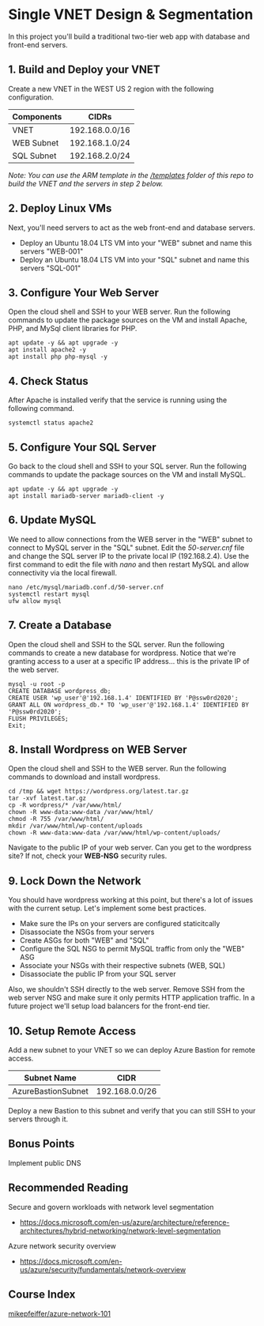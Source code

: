 # Single VNET Design & Segmentation

In this project you'll build a traditional two-tier web app with database and front-end servers.

## 1. Build and Deploy your VNET

Create a new VNET in the WEST US 2 region with the following configuration.

| Components  | CIDRs                |
| ----------- | -----------          |
| VNET        | 192.168.0.0/16       |
| WEB Subnet  | 192.168.1.0/24       |
| SQL Subnet  | 192.168.2.0/24       |

*Note: You can use the ARM template in the [/templates](https://github.com/mikepfeiffer/azure-network-101/tree/main/Project%201/templates) folder of this repo to build the VNET and the servers in step 2 below.*

## 2. Deploy Linux VMs

Next, you'll need servers to act as the web front-end and database servers.

* Deploy an Ubuntu 18.04 LTS VM into your "WEB" subnet and name this servers "WEB-001"
* Deploy an Ubuntu 18.04 LTS VM into your "SQL" subnet and name this servers "SQL-001"

## 3. Configure Your Web Server

Open the cloud shell and SSH to your WEB server. Run the following commands to update the package sources on the VM and install Apache, PHP, and MySql client libraries for PHP.

```
apt update -y && apt upgrade -y
apt install apache2 -y
apt install php php-mysql -y
```

## 4. Check Status

After Apache is installed verify that the service is running using the following command.

```
systemctl status apache2
```

## 5. Configure Your SQL Server

Go back to the cloud shell and SSH to your SQL server. Run the following commands to update the package sources on the VM and install MySQL.

```
apt update -y && apt upgrade -y
apt install mariadb-server mariadb-client -y
```

## 6. Update MySQL

We need to allow connections from the WEB server in the "WEB" subnet to connect to MySQL server in the "SQL" subnet. Edit the *50-server.cnf* file and change the SQL server IP to the private local IP (192.168.2.4). Use the first command to edit the file with *nano* and then restart MySQL and allow connectivity via the local firewall.

```
nano /etc/mysql/mariadb.conf.d/50-server.cnf
systemctl restart mysql
ufw allow mysql
```

## 7. Create a Database

Open the cloud shell and SSH to the SQL server. Run the following commands to create a new database for wordpress. Notice that we're granting access to a user at a specific IP address... this is the private IP of the web server.

```
mysql -u root -p
CREATE DATABASE wordpress_db;
CREATE USER 'wp_user'@'192.168.1.4' IDENTIFIED BY 'P@ssw0rd2020';
GRANT ALL ON wordpress_db.* TO 'wp_user'@'192.168.1.4' IDENTIFIED BY 'P@ssw0rd2020';
FLUSH PRIVILEGES;
Exit;
```

## 8. Install Wordpress on WEB Server

Open the cloud shell and SSH to the WEB server. Run the following commands to download and install wordpress.

```
cd /tmp && wget https://wordpress.org/latest.tar.gz
tar -xvf latest.tar.gz
cp -R wordpress/* /var/www/html/
chown -R www-data:www-data /var/www/html/
chmod -R 755 /var/www/html/
mkdir /var/www/html/wp-content/uploads
chown -R www-data:www-data /var/www/html/wp-content/uploads/
```

Navigate to the public IP of your web server. Can you get to the wordpress site? If not, check your **WEB-NSG** security rules.

## 9. Lock Down the Network

You should have wordpress working at this point, but there's a lot of issues with the current setup. Let's implement some best practices.

* Make sure the IPs on your servers are configured staticitcally
* Disassociate the NSGs from your servers
* Create ASGs for both "WEB" and "SQL"
* Configure the SQL NSG to permit MySQL traffic from only the "WEB" ASG
* Associate your NSGs with their respective subnets (WEB, SQL)
* Disassociate the public IP from your SQL server

Also, we shouldn't SSH directly to the web server. Remove SSH from the web server NSG and make sure it only permits HTTP application traffic. In a future project we'll setup load balancers for the front-end tier.

## 10. Setup Remote Access

Add a new subnet to your VNET so we can deploy Azure Bastion for remote access.

| Subnet Name        | CIDR            |
| -----------        | -----------     |
| AzureBastionSubnet | 192.168.0.0/26  |

Deploy a new Bastion to this subnet and verify that you can still SSH to your servers through it.

## Bonus Points

Implement public DNS

## Recommended Reading

Secure and govern workloads with network level segmentation
* https://docs.microsoft.com/en-us/azure/architecture/reference-architectures/hybrid-networking/network-level-segmentation

Azure network security overview
* https://docs.microsoft.com/en-us/azure/security/fundamentals/network-overview

## Course Index
[mikepfeiffer/azure-network-101](https://github.com/mikepfeiffer/azure-network-101)